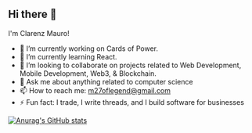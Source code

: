 ## Hi there 👋

I'm Clarenz Mauro!

- 🔭 I’m currently working on Cards of Power.
- 🌱 I’m currently learning React.
- 👯 I’m looking to collaborate on projects related to Web Development, Mobile Development, Web3, & Blockchain.
- 💬 Ask me about anything related to computer science
- 📫 How to reach me: m27oflegend@gmail.com
- ⚡ Fun fact: I trade, I write threads, and I build software for businesses

[![Anurag's GitHub stats](https://github-readme-stats.vercel.app/api?username=clarenzmauro)](https://github.com/anuraghazra/github-readme-stats)

